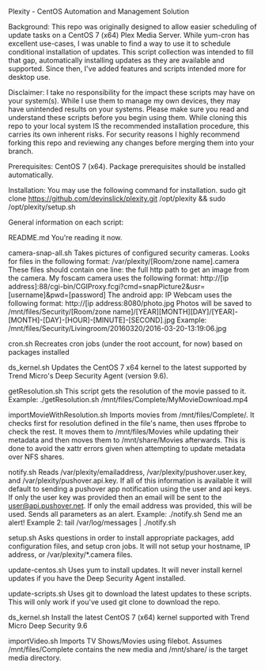 Plexity - CentOS Automation and Management Solution

Background: This repo was originally designed to allow easier scheduling of update tasks on a CentOS 7 (x64) Plex Media Server. While yum-cron has excellent use-cases, I was unable to find a way to use it to schedule conditional installation of updates. This script collection was intended to fill that gap, automatically installing updates as they are available and supported.
Since then, I've added features and scripts intended more for desktop use.   

Disclaimer: I take no responsibility for the impact these scripts may have on your system(s).  While I use them to manage my own devices, they may have unintended results on your systems.  Please make sure you read and understand these scripts before you begin using them.   While cloning this repo to your local system IS the recommended installation procedure, this carries its own inherent risks.  For security reasons I highly recommend forking this repo and reviewing any changes before merging them into your branch.

Prerequisites: CentOS 7 (x64).  Package prerequisites should be installed automatically.  

Installation: You may use the following command for installation.
sudo git clone https://github.com/devinslick/plexity.git /opt/plexity && sudo /opt/plexity/setup.sh


General information on each script:


README.md                   You're reading it now.

camera-snap-all.sh          Takes pictures of configured security cameras.
                            Looks for files in the following format:
                               /var/plexity/[Room/zone name].camera
                            These files should contain one line: the full http path to get an image from the camera.
                            My foscam camera uses the following format:
                            http://[ip address]:88/cgi-bin/CGIProxy.fcgi?cmd=snapPicture2&usr=[username]&pwd=[password]
                            The android app: IP Webcam uses the following format:
                            http://[ip address:8080/photo.jpg
                            Photos will be saved to /mnt/files/Security/[Room/zone name]/[YEAR][MONTH][DAY]/[YEAR]-[MONTH]-[DAY]-[HOUR]-[MINUTE]-[SECOND].jpg
                            Example:
                            /mnt/files/Security/Livingroom/20160320/2016-03-20-13:19:06.jpg
                            
cron.sh                     Recreates cron jobs (under the root account, for now) based on packages installed

ds_kernel.sh                Updates the CentOS 7 x64 kernel to the latest supported by
                            Trend Micro's Deep Security Agent (version 9.6).
                            
getResolution.sh            This script gets the resolution of the movie passed to it.
                            Example: ./getResolution.sh /mnt/files/Complete/MyMovieDownload.mp4

importMovieWithResolution.sh   Imports movies from /mnt/files/Complete/.  It checks first for resolution defined in the file's name, then uses ffprobe to check the rest.   It moves them to /mnt/files/Movies while updating their metadata and then moves them to /mnt/share/Movies afterwards.  This is done to avoid the xattr errors given when attempting to update metadata over NFS shares.


notify.sh                   Reads /var/plexity/emailaddress, /var/plexity/pushover.user.key, and /var/plexity/pushover.api.key.  If all of this information is available it will default to sending a pushover app notification using the user and api keys.   If only the user key was provided then an email will be sent to the user@api.pushover.net.  If only the email address was provided, this will be used.    Sends all parameters as an alert.   Example: ./notify.sh Send me an alert!
Example 2: tail /var/log/messages | ./notify.sh

setup.sh                    Asks questions in order to install appropriate packages, add configuration files, and setup cron jobs.   It will not setup your hostname, IP address, or /var/plexity/*.camera files.

update-centos.sh            Uses yum to install updates.   It will never install kernel updates if you have the Deep Security Agent installed.  

update-scripts.sh           Uses git to download the latest updates to these scripts.  This will only work if you've used git clone to download the repo.  

ds_kernel.sh                Install the latest CentOS 7 (x64) kernel supported with Trend Micro Deep Security 9.6

importVideo.sh              Imports TV Shows/Movies using filebot.  Assumes /mnt/files/Complete contains the new media and /mnt/share/ is the target media directory.

